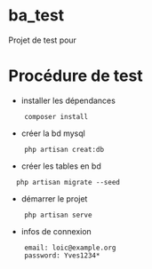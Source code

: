 # ba_test
 Projet de test pour
# Procédure de test
 - installer les dépendances
~~~~
    composer install
~~~~
 - créer la bd mysql
~~~~
    php artisan creat:db
~~~~
 - créer les tables en bd
~~~~
  php artisan migrate --seed
~~~~
 - démarrer le projet
~~~~
    php artisan serve
~~~~
 - infos de connexion
~~~~
    email: loic@example.org
    password: Yves1234*
~~~~
